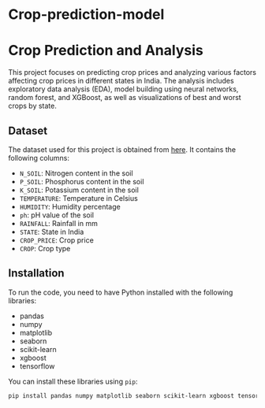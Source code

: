# Crop-prediction-model

# Crop Prediction and Analysis

This project focuses on predicting crop prices and analyzing various factors affecting crop prices in different states in India. The analysis includes exploratory data analysis (EDA), model building using neural networks, random forest, and XGBoost, as well as visualizations of best and worst crops by state.

## Dataset

The dataset used for this project is obtained from [here](https://raw.githubusercontent.com/saptarshihalder/Crop-prediction-model/main/indiancrop_dataset.csv). It contains the following columns:
- `N_SOIL`: Nitrogen content in the soil
- `P_SOIL`: Phosphorus content in the soil
- `K_SOIL`: Potassium content in the soil
- `TEMPERATURE`: Temperature in Celsius
- `HUMIDITY`: Humidity percentage
- `ph`: pH value of the soil
- `RAINFALL`: Rainfall in mm
- `STATE`: State in India
- `CROP_PRICE`: Crop price
- `CROP`: Crop type

## Installation

To run the code, you need to have Python installed with the following libraries:
- pandas
- numpy
- matplotlib
- seaborn
- scikit-learn
- xgboost
- tensorflow

You can install these libraries using `pip`:
```bash
pip install pandas numpy matplotlib seaborn scikit-learn xgboost tensorflow
